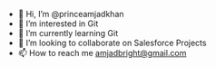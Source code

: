 - 👋 Hi, I’m @princeamjadkhan
- 👀 I’m interested in Git
- 🌱 I’m currently learning Git
- 💞️ I’m looking to collaborate on Salesforce Projects
- 📫 How to reach me amjadbright@gmail.com

<!---
princeamjadkhan/princeamjadkhan is a ✨ special ✨ repository because its `README.md` (this file) appears on your GitHub profile.
You can click the Preview link to take a look at your changes.
--->
